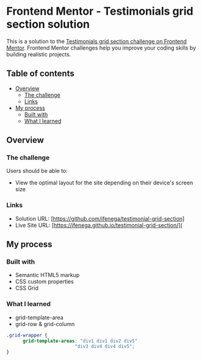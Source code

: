 # Frontend Mentor - Testimonials grid section solution

This is a solution to the [Testimonials grid section challenge on Frontend Mentor](https://www.frontendmentor.io/challenges/testimonials-grid-section-Nnw6J7Un7). Frontend Mentor challenges help you improve your coding skills by building realistic projects. 

## Table of contents

- [Overview](#overview)
  - [The challenge](#the-challenge)
  - [Links](#links)
- [My process](#my-process)
  - [Built with](#built-with)
  - [What I learned](#what-i-learned)



## Overview

### The challenge

Users should be able to:

- View the optimal layout for the site depending on their device's screen size



### Links

- Solution URL: [https://github.com/ifenega/testimonial-grid-section]
- Live Site URL: [https://ifenega.github.io/testimonial-grid-section/](

## My process

### Built with

- Semantic HTML5 markup
- CSS custom properties
- CSS Grid


### What I learned


- grid-template-area
- grid-row & grid-column

```css
.grid-wrapper {
      grid-template-areas: "div1 div1 div2 div5"
                         "div3 div4 div4 div5";
}
```
